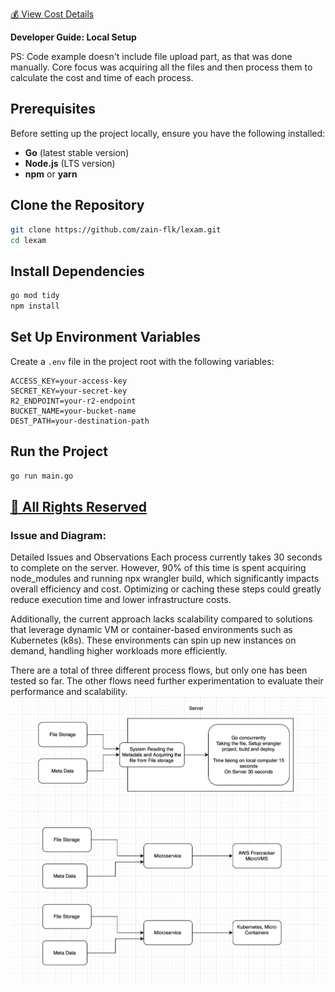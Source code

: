 [💰 View Cost Details](cost.md) 

**Developer Guide: Local Setup**

PS: Code example doesn't include file upload part, as that was done manually. 
Core focus was acquiring all the files and then process them to calculate the cost and time of each process.


## Prerequisites
Before setting up the project locally, ensure you have the following installed:
- **Go** (latest stable version)
- **Node.js** (LTS version)
- **npm** or **yarn**

## Clone the Repository
```sh
git clone https://github.com/zain-flk/lexam.git
cd lexam
```

## Install Dependencies
```sh
go mod tidy
npm install
```

## Set Up Environment Variables
Create a `.env` file in the project root with the following variables:
```env
ACCESS_KEY=your-access-key
SECRET_KEY=your-secret-key
R2_ENDPOINT=your-r2-endpoint
BUCKET_NAME=your-bucket-name
DEST_PATH=your-destination-path
```

## Run the Project
```sh
go run main.go
```
## [📜 All Rights Reserved](rights.md)

### Issue and Diagram:
Detailed Issues and Observations
Each process currently takes 30 seconds to complete on the server. However, 90% of this time is spent acquiring node_modules and running npx wrangler build, which significantly impacts overall efficiency and cost. Optimizing or caching these steps could greatly reduce execution time and lower infrastructure costs.

Additionally, the current approach lacks scalability compared to solutions that leverage dynamic VM or container-based environments such as Kubernetes (k8s). These environments can spin up new instances on demand, handling higher workloads more efficiently.

There are a total of three different process flows, but only one has been tested so far. The other flows need further experimentation to evaluate their performance and scalability.
![Diagram](diagram.png)




